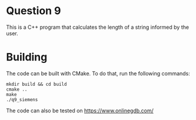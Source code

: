 # Question 9

This is a C++ program that calculates the length of a string informed by the user.

# Building

The code can be built with CMake. To do that, run the following commands:

```
mkdir build && cd build
cmake ..
make
./q9_siemens
```

The code can also be tested on https://www.onlinegdb.com/
